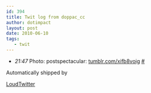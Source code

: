 ```yaml
---
id: 394
title: Twit log from doppac_cc
author: dotimpact
layout: post
date: 2010-06-10
tags:
   - twit
---
```

<ul class="loudtwitter">
  <li>
    <em>21:47</em> Photo: postspectacular: <a href="http://tumblr.com/xifb8voig">tumblr.com/xifb8voig</a> <a href="http://twitter.com/doppac_cc/statuses/15779220830">#</a>
  </li>
</ul>Automatically shipped by 

[LoudTwitter][1]

 [1]: http://www.loudtwitter.com
